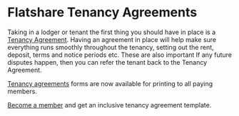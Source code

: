 Flatshare Tenancy Agreements
============================

Taking in a lodger or tenant the first thing you should have in place is a
[Tenancy Agreement](/help/tenancyagreements). Having an agreement in place
will help make sure everything runs smoothly throughout the tenancy, setting out
the rent, deposit, terms and notice periods etc. These are also important If any
future disputes happen, then you can refer the tenant back to the Tenancy
Agreement.

[Tenancy agreements](/help/tenancyagreements) forms are now available for
printing to all paying members.

[Become a member](/rooms/post) and get an inclusive tenancy agreement template.
